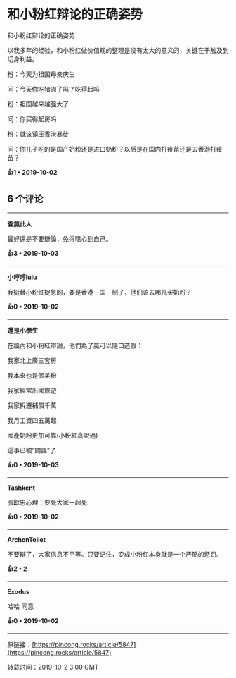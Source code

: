 # 和小粉红辩论的正确姿势 

和小粉红辩论的正确姿势

以我多年的经验，和小粉红做价值观的整理是没有太大的意义的，关键在于触及到切身利益。

粉：今天为祖国母亲庆生

问：今天你吃猪肉了吗？吃得起吗

粉：祖国越来越强大了

问：你买得起房吗

粉：就该镇压香港暴徒

问：你儿子吃的是国产奶粉还是进口奶粉？以后是在国内打疫苗还是去香港打疫苗？

**👍1 • 2019-10-02**

## 6 个评论

---
**查無此人**

最好還是不要辯論，免得噁心到自己。 

**👍3 • 2019-10-03**

---
**小哼哼lulu**

我挺替小粉红捉急的，要是香港一国一制了，他们该去哪儿买奶粉？ 

**👍0 • 2019-10-02**

---
**還是小學生**

在牆內和小粉紅辯論，他們為了贏可以隨口造假：

我家北上廣三套房

我本來也是個美粉

我家經常出國旅遊

我家拆遷補償千萬

我月工資四五萬起

國產奶粉更加可靠(小粉紅真說過)

這事已被“闢謠”了 

**👍0 • 2019-10-03**

---
**Tashkent**

張獻忠心理：要死大家一起死 

**👍0 • 2019-10-02**

---
**ArchonToilet**

不要辩了，大家信息不平等。只要记住，变成小粉红本身就是一个严酷的惩罚。 

**👍2 • 2**

---
**Exodus**

哈哈 同意 

**👍0 • 2019-10-02**

---
原链接：[https://pincong.rocks/article/5847](https://pincong.rocks/article/5847)

转载时间：2019-10-2 3:00 GMT